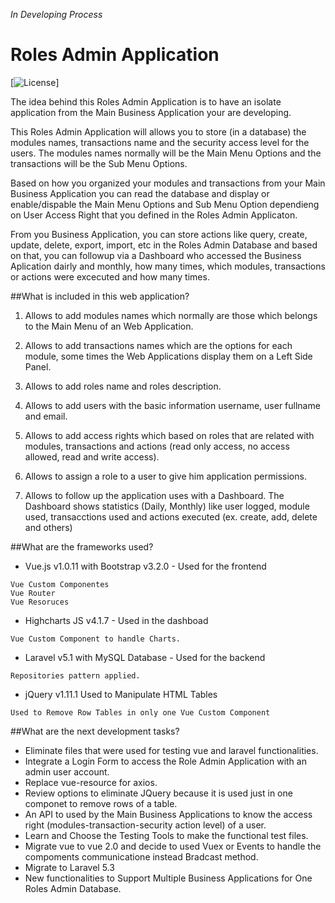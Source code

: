 
*In Developing Process*


# Roles Admin Application

[![License](https://poser.pugx.org/laravel/framework/license.svg)]

The idea behind this Roles Admin Application is to have an isolate application from the Main Business Application your are developing.

This Roles Admin Application will allows you to store (in a database) the modules names, transactions name and the security access level for the users. The modules names normally will be the Main Menu Options and the transactions will be the Sub Menu Options.

Based on how you organized your modules and transactions from your Main Business Application you can read the database and display or enable/dispable the Main Menu Options and Sub Menu Option dependieng on User Access Right that you defined in the Roles Admin Applicaton.

From you Business Application, you can store actions like query, create, update, delete, export, import, etc in the Roles Admin Database and based on that, you can followup via a Dashboard who accessed the Business Aplication dairly and monthly, how many times, which modules, transactions or actions were excecuted and how many times.


<!--[![Build Status](https://travis-ci.org/laravel/framework.svg)](https://travis-ci.org/laravel/framework)
[![Total Downloads](https://poser.pugx.org/laravel/framework/downloads.svg)](https://packagist.org/packages/laravel/framework)
[![Latest Stable Version](https://poser.pugx.org/laravel/framework/v/stable.svg)](https://packagist.org/packages/laravel/framework)
[![Latest Unstable Version](https://poser.pugx.org/laravel/framework/v/unstable.svg)](https://packagist.org/packages/laravel/framework)
[![License](https://poser.pugx.org/laravel/framework/license.svg)](https://packagist.org/packages/laravel/framework)-->


##What is included in this web application?

1. Allows to add modules names which normally are those which belongs to the Main Menu of an Web Application.

2. Allows to add transactions names which are the options for each module, some times the Web Applications display them on a Left Side Panel.

3. Allows to add roles name and roles description.

4. Allows to add users with the basic information username, user fullname and email.

5. Allows to add access rights which based on roles that are related with modules, transactions and actions (read only access, no access allowed, read and write access).

6. Allows to assign a role to a user to give him application permissions.

7. Allows to follow up the application uses with a Dashboard. The Dashboard shows statistics (Daily, Monthly) like user logged, module used, transacctions used and actions executed (ex. create, add, delete and others)

##What are the frameworks used?

* Vue.js v1.0.11 with Bootstrap v3.2.0  - Used for the frontend 
```
Vue Custom Componentes
Vue Router
Vue Resoruces
```
* Highcharts JS v4.1.7 - Used in the dashboad
```
Vue Custom Component to handle Charts.
```
* Laravel v5.1 with MySQL Database - Used for the backend 
```
Repositories pattern applied.
```
* jQuery v1.11.1 Used to Manipulate HTML Tables
```
Used to Remove Row Tables in only one Vue Custom Component
```
##What are the next development tasks?

- Eliminate files that were used for testing vue and laravel functionalities.
- Integrate a Login Form to access the Role Admin Application with an admin user account.
- Replace vue-resource for axios.
- Review options to eliminate JQuery because it is used just in one componet to remove rows of a table. 
- An API to used by the Main Business Applications to know the access right (modules-transaction-security action level) of a user.
- Learn and Choose the Testing Tools to make the functional test files.
- Migrate vue to vue 2.0 and decide to used Vuex or Events to handle the compoments communicatione instead Bradcast method.
- Migrate to Laravel 5.3
- New functionalities to Support Multiple Business Applications for One Roles Admin Database.

